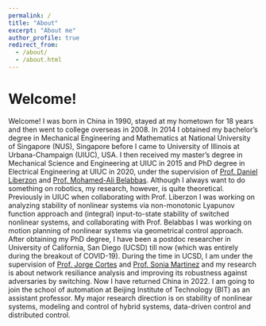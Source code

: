 ```yaml
---
permalink: /
title: "About"
excerpt: "About me"
author_profile: true
redirect_from: 
  - /about/
  - /about.html
---
```


Welcome!
======
Welcome! I was born in China in 1990, stayed at my hometown for 18 years and then went to college overseas in 2008. In 2014 I obtained my bachelor&rsquo;s degree in Mechanical Engineering and Mathematics at National University of Singapore (NUS), Singapore before I came to University of Illinois at Urbana-Champaign (UIUC), USA. I then received my master&rsquo;s degree in Mechanical Science and Engineering at UIUC in 2015 and PhD degree in Electrical Engineering at UIUC in 2020, under the supervision of <a href="http://liberzon.csl.illinois.edu/"> Prof. Daniel Liberzon</a> and <a href="https://publish.illinois.edu/belabbas/"> Prof. Mohamed-Ali Belabbas</a>. Although I always want to do something on robotics, my research, however, is quite theoretical. Previously in UIUC when collaborating with Prof. Liberzon I was working on analyzing stability of nonlinear systems via non-monotonic Lyapunov function approach and (integral) input-to-state stability of switched nonlinear systems, and collaborating with Prof. Belabbas I was working on motion planning of nonlinear systems via geometrical control approach. After obtaining my PhD degree, I have been a postdoc researcher in University of California, San Diego (UCSD) till now (which was entirely during the breakout of COVID-19). During the time in UCSD, I am under the supervision of <a href="http://carmenere.ucsd.edu/jorge/">Prof. Jorge Cortes</a> and <a href="http://nodes.ucsd.edu/sonia/">Prof. Sonia Martinez</a> and my research is about network resiliance analysis and improving its robustness against adversaries by switching. Now I have returned China in 2022. I am going to join the school of automation at Beijing Institute of Technology (BIT) as an assistant professor. My major research direction is on stability of nonlinear systems, modeling and control of hybrid systems, data-driven control and distributed control.





